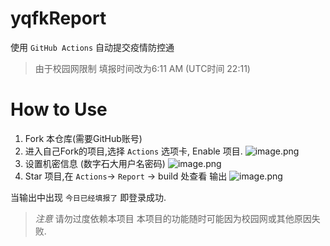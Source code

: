 # yqfkReport
使用 `GitHub Actions` 自动提交疫情防控通
> 由于校园网限制 填报时间改为6:11 AM (UTC时间 22:11)

# How to Use
1. Fork 本仓库(需要GitHub账号)
2. 进入自己Fork的项目,选择 `Actions` 选项卡, Enable 项目.
![image.png](https://i.loli.net/2021/03/23/FyRLgVT8b9Gan5A.png)
3. 设置机密信息 (数字石大用户名密码)
![image.png](https://i.loli.net/2021/03/23/dCwh2HQZclasYrU.png)
4. Star 项目,在 `Actions`-> `Report` -> build 处查看 输出
![image.png](https://i.loli.net/2021/03/23/M7OgRsk3iPCuTFc.png)

当输出中出现 `今日已经填报了` 即登录成功.

> *注意* 请勿过度依赖本项目 本项目的功能随时可能因为校园网或其他原因失败.
